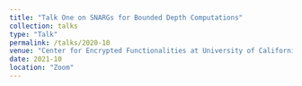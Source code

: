 ```yaml
---
title: "Talk One on SNARGs for Bounded Depth Computations"
collection: talks
type: "Talk"
permalink: /talks/2020-10
venue: "Center for Encrypted Functionalities at University of California Los Angeles (UCLA)"
date: 2021-10
location: "Zoom"
---
```


<!-- [More information here](http://exampleurl.com)

This is a description of your tutorial, note the different field in type. This is a markdown files that can be all markdown-ified like any other post. Yay markdown! -->
